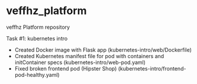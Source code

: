 # veffhz_platform
veffhz Platform repository

Task #1: kubernetes intro

* Created Docker image with Flask app (kubernetes-intro/web/Dockerfile)
* Created Kubernetes manifest file for pod with containers and initContainer specs (kubernetes-intro/web-pod.yaml)
* Fixed broken frontend pod (Hipster Shop) (kubernetes-intro/frontend-pod-healthy.yaml)
